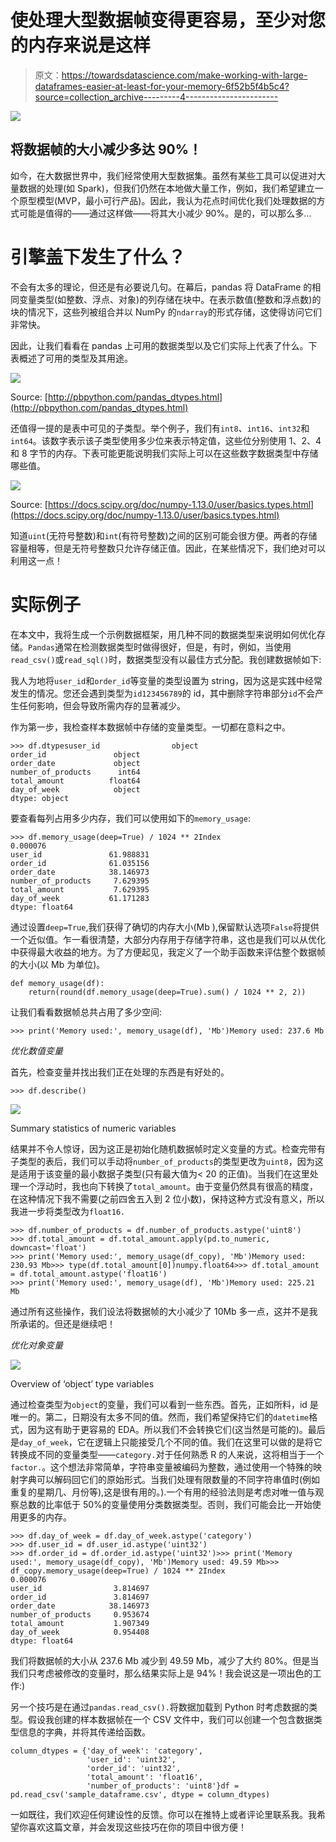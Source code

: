# 使处理大型数据帧变得更容易，至少对您的内存来说是这样

> 原文：<https://towardsdatascience.com/make-working-with-large-dataframes-easier-at-least-for-your-memory-6f52b5f4b5c4?source=collection_archive---------4----------------------->

![](img/c7ba03b4977c7e721cce8e75aba51ef7.png)

## 将数据帧的大小减少多达 90%！

如今，在大数据世界中，我们经常使用大型数据集。虽然有某些工具可以促进对大量数据的处理(如 Spark)，但我们仍然在本地做大量工作，例如，我们希望建立一个原型模型(MVP，最小可行产品)。因此，我认为花点时间优化我们处理数据的方式可能是值得的——通过这样做——将其大小减少 90%。是的，可以那么多…

# 引擎盖下发生了什么？

不会有太多的理论，但还是有必要说几句。在幕后，pandas 将 DataFrame 的相同变量类型(如整数、浮点、对象)的列存储在块中。在表示数值(整数和浮点数)的块的情况下，这些列被组合并以 NumPy 的`ndarray`的形式存储，这使得访问它们非常快。

因此，让我们看看在 pandas 上可用的数据类型以及它们实际上代表了什么。下表概述了可用的类型及其用途。

![](img/04f5d35b7950394d44b45a5ee30d57e9.png)

Source: [http://pbpython.com/pandas_dtypes.html](http://pbpython.com/pandas_dtypes.html)

还值得一提的是表中可见的子类型。举个例子，我们有`int8`、`int16`、`int32`和`int64`。该数字表示该子类型使用多少位来表示特定值，这些位分别使用 1、2、4 和 8 字节的内存。下表可能更能说明我们实际上可以在这些数字数据类型中存储哪些值。

![](img/6d670501ac4ad4b3e804a2a595171d8b.png)

Source: [https://docs.scipy.org/doc/numpy-1.13.0/user/basics.types.html](https://docs.scipy.org/doc/numpy-1.13.0/user/basics.types.html)

知道`uint`(无符号整数)和`int`(有符号整数)之间的区别可能会很方便。两者的存储容量相等，但是无符号整数只允许存储正值。因此，在某些情况下，我们绝对可以利用这一点！

# 实际例子

在本文中，我将生成一个示例数据框架，用几种不同的数据类型来说明如何优化存储。`Pandas`通常在检测数据类型时做得很好，但是，有时，例如，当使用`read_csv()`或`read_sql()`时，数据类型没有以最佳方式分配。我创建数据帧如下:

我人为地将`user_id`和`order_id`等变量的类型设置为 string，因为这是实践中经常发生的情况。您还会遇到类型为`id123456789`的 id，其中删除字符串部分`id`不会产生任何影响，但会导致所需内存的显著减少。

作为第一步，我检查样本数据帧中存储的变量类型。一切都在意料之中。

```
>>> df.dtypesuser_id                object
order_id               object
order_date             object
number_of_products      int64
total_amount          float64
day_of_week            object
dtype: object
```

要查看每列占用多少内存，我们可以使用如下的`memory_usage`:

```
>>> df.memory_usage(deep=True) / 1024 ** 2Index                  0.000076
user_id               61.988831
order_id              61.035156
order_date            38.146973
number_of_products     7.629395
total_amount           7.629395
day_of_week           61.171283
dtype: float64
```

通过设置`deep=True`,我们获得了确切的内存大小(Mb ),保留默认选项`False`将提供一个近似值。乍一看很清楚，大部分内存用于存储字符串，这也是我们可以从优化中获得最大收益的地方。为了方便起见，我定义了一个助手函数来评估整个数据帧的大小(以 Mb 为单位)。

```
def memory_usage(df):
    return(round(df.memory_usage(deep=True).sum() / 1024 ** 2, 2))
```

让我们看看数据帧总共占用了多少空间:

```
>>> print('Memory used:', memory_usage(df), 'Mb')Memory used: 237.6 Mb
```

*优化数值变量*

首先，检查变量并找出我们正在处理的东西是有好处的。

```
>>> df.describe()
```

![](img/9d703c61aa8c455c903a42e3dca41149.png)

Summary statistics of numeric variables

结果并不令人惊讶，因为这正是初始化随机数据帧时定义变量的方式。检查完带有子类型的表后，我们可以手动将`number_of_products`的类型更改为`uint8`，因为这是适用于该变量的最小数据子类型(只有最大值为< 20 的正值)。当我们在这里处理一个浮动时，我也向下转换了`total_amount`。由于变量仍然具有很高的精度，在这种情况下我不需要(之前四舍五入到 2 位小数)，保持这种方式没有意义，所以我进一步将类型改为`float16.`

```
>>> df.number_of_products = df.number_of_products.astype('uint8')
>>> df.total_amount = df.total_amount.apply(pd.to_numeric, downcast='float')
>>> print('Memory used:', memory_usage(df_copy), 'Mb')Memory used: 230.93 Mb>>> type(df.total_amount[0])numpy.float64>>> df.total_amount = df.total_amount.astype('float16')
>>> print('Memory used:', memory_usage(df), 'Mb')Memory used: 225.21 Mb
```

通过所有这些操作，我们设法将数据帧的大小减少了 10Mb 多一点，这并不是我所承诺的。但还是继续吧！

*优化对象变量*

![](img/0607db1a9f2e6d417b01ae44d027003f.png)

Overview of ‘object’ type variables

通过检查类型为`object`的变量，我们可以看到一些东西。首先，正如所料，id 是唯一的。第二，日期没有太多不同的值。然而，我们希望保持它们的`datetime`格式，因为这有助于更容易的 EDA。所以我们不会转换它们(这当然是可能的)。最后是`day_of_week`，它在逻辑上只能接受几个不同的值。我们在这里可以做的是将它转换成不同的变量类型——`category.`对于任何熟悉 R 的人来说，这将相当于一个`factor.`。这个想法非常简单，字符串变量被编码为整数，通过使用一个特殊的映射字典可以解码回它们的原始形式。当我们处理有限数量的不同字符串值时(例如重复的星期几、月份等),这是很有用的。).一个有用的经验法则是考虑对唯一值与观察总数的比率低于 50%的变量使用分类数据类型。否则，我们可能会比一开始使用更多的内存。

```
>>> df.day_of_week = df.day_of_week.astype('category')
>>> df.user_id = df.user_id.astype('uint32')
>>> df.order_id = df.order_id.astype('uint32')>>> print('Memory used:', memory_usage(df_copy), 'Mb')Memory used: 49.59 Mb>>> df_copy.memory_usage(deep=True) / 1024 ** 2Index                  0.000076
user_id                3.814697
order_id               3.814697
order_date            38.146973
number_of_products     0.953674
total_amount           1.907349
day_of_week            0.954408
dtype: float64
```

我们将数据帧的大小从 237.6 Mb 减少到 49.59 Mb，减少了大约 80%。但是当我们只考虑被修改的变量时，那么结果实际上是 94%！我会说这是一项出色的工作:)

另一个技巧是在通过`pandas.read_csv().`将数据加载到 Python 时考虑数据的类型。假设我创建的样本数据帧在一个 CSV 文件中，我们可以创建一个包含数据类型信息的字典，并将其传递给函数。

```
column_dtypes = {'day_of_week': 'category',
                 'user_id': 'uint32',
                 'order_id': 'uint32',
                 'total_amount': 'float16',
                 'number_of_products': 'uint8'}df = pd.read_csv('sample_dataframe.csv', dtype = column_dtypes)
```

一如既往，我们欢迎任何建设性的反馈。你可以在推特上或者评论里联系我。我希望你喜欢这篇文章，并会发现这些技巧在你的项目中很方便！